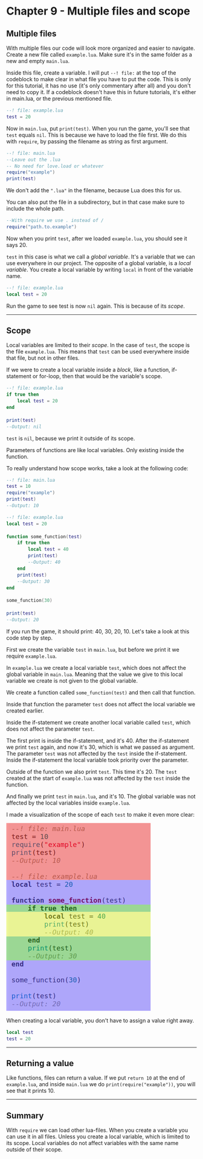 # Chapter 9 - Multiple files and scope

## Multiple files
With multiple files our code will look more organized and easier to navigate. Create a new file called `example.lua`. Make sure it's in the same folder as a new and empty `main.lua`.

Inside this file, create a variable. I will put `--! file:` at the top of the codeblock to make clear in what file you have to put the code. This is only for this tutorial, it has no use (it's only commentary after all) and you don't need to copy it. If a codeblock doesn't have this in future tutorials, it's either in main.lua, or the previous mentioned file.

```lua
--! file: example.lua
test = 20
```

Now in `main.lua`, put `print(test)`. When you run the game, you'll see that `test` equals `nil`. This is because we have to load the file first. We do this with `require`, by passing the filename as string as first argument.

```lua
--! file: main.lua
--Leave out the .lua
-- No need for love.load or whatever
require("example")
print(test)
```

We don't add the `".lua"` in the filename, because Lua does this for us.

You can also put the file in a subdirectory, but in that case make sure to include the whole path.

```lua
--With require we use . instead of /
require("path.to.example")
```

Now when you print `test`, after we loaded `example.lua`, you should see it says 20.

`test` in this case is what we call a *global variable*. It's a variable that we can use everywhere in our project. The opposite of a global variable, is a *local variable*. You create a local variable by writing `local` in front of the variable name.

```lua
--! file: example.lua
local test = 20
```
Run the game to see test is now `nil` again. This is because of its *scope*.

___

## Scope

Local variables are limited to their *scope*. In the case of `test`, the scope is the file `example.lua`. This means that `test` can be used everywhere inside that file, but not in other files.

If we were to create a local variable inside a *block*, like a function, if-statement or for-loop, then that would be the variable's scope.

```lua
--! file: example.lua
if true then
	local test = 20
end

print(test)
--Output: nil
```

`test` is `nil`, because we print it outside of its scope.

Parameters of functions are like local variables. Only existing inside the function.

To really understand how scope works, take a look at the following code:

```lua
--! file: main.lua
test = 10
require("example")
print(test)
--Output: 10
```

```lua
--! file: example.lua
local test = 20

function some_function(test)
	if true then
		local test = 40
		print(test)
		--Output: 40
	end
	print(test)
	--Output: 30
end

some_function(30)

print(test)
--Output: 20
```

If you run the game, it should print: 40, 30, 20, 10. Let's take a look at this code step by step.

First we create the variable `test` in `main.lua`, but before we print it we require `example.lua`.

In `example.lua` we create a local variable `test`, which does not affect the global variable in `main.lua`. Meaning that the value we give to this local variable we create is not given to the global variable.

We create a function called `some_function(test)` and then call that function.

Inside that function the parameter `test` does not affect the local variable we created earlier.

Inside the if-statement we create another local variable called `test`, which does not affect the parameter `test`.

The first print is inside the if-statement, and it's 40. After the if-statement we print `test` again, and now it's 30, which is what we passed as argument. The parameter `test` was not affected by the `test` inside the if-statement. Inside the if-statement the local variable took priority over the parameter.

Outside of the function we also print `test`. This time it's 20. The `test` created at the start of `example.lua` was not affected by the `test` inside the function.

And finally we print `test` in `main.lua`, and it's 10. The global variable was not affected by the local variables inside `example.lua`.

I made a visualization of the scope of each `test` to make it even more clear:

![](/images/book/9/scope.png)

When creating a local variable, you don't have to assign a value right away.

```lua
local test
test = 20
```

___
## Returning a value

Like functions, files can return a value. If we put `return 10` at the end of `example.lua`, and inside `main.lua` we do `print(require("example"))`, you will see that it prints 10.


___

## Summary
With `require` we can load other lua-files. When you create a variable you can use it in all files. Unless you create a local variable, which is limited to its scope. Local variables do not affect variables with the same name outside of their scope.